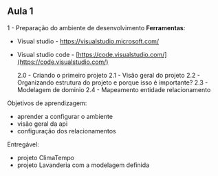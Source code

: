 ## Aula 1

1 - Preparação do ambiente de desenvolvimento
**Ferramentas**:

- Visual studio - https://visualstudio.microsoft.com/
- Visual studio code - [https://code.visualstudio.com/](https://code.visualstudio.com/)

  2.0 - Criando o primeiro projeto
  2.1 - Visão geral do projeto
  2.2 - Organizando estrutura do projeto e porque isso é importante?
  2.3 - Modelagem de dominio
  2.4 - Mapeamento entidade relacionamento

Objetivos de aprendizagem:

- aprender a configurar o ambiente
- visão geral da api
- configuração dos relacionamentos

Entregável:

- projeto ClimaTempo
- projeto Lavanderia com a modelagem definida
